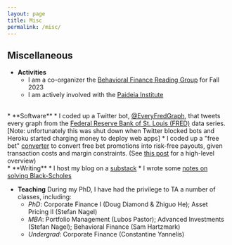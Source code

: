 ```yaml
---
layout: page
title: Misc
permalink: /misc/
---
```




## Miscellaneous


* **Activities**
	* I am a co-organizer the <a href="https://sites.google.com/view/behavioral-finance-group/">Behavioral Finance Reading Group</a> for Fall 2023
	* I am actively involved with the <a href="https://www.paideiainstitute.org/">Paideia Institute</a>

<br>
* **Software**
	* I coded up a Twitter bot, <a href="https://www.twitter.com/everyFREDgraph">@EveryFredGraph</a>, that tweets every graph from the <a href="https://fred.stlouisfed.org">Federal Reserve Bank of St. Louis (FRED)</a> data series. [Note: unfortunately this was shut down when Twitter blocked bots and Heroku started charging money to deploy web apps]
	* I coded up a "free bet" <a href="https://benmarrow.shinyapps.io/free_bet_converter/">converter</a> to convert free bet promotions into risk-free payouts, given transaction costs and margin constraints. (See <a href="https://benmarrow.notion.site/Optimizing-Sports-Bets-1a8c0b37a03846dd8164b055c4a620e5">this post</a> for a high-level overview)

<br>
* **Writing**
	* I host my blog on a <a href="https://benmarrow.substack.com">substack</a> 
	* I wrote some <a href="https://benmarrow.com/pdfs/black_scholes.pdf">notes on solving Black-Scholes</a>

<br>

* **Teaching**
During my PhD, I have had the privilege to TA a number of classes, including:
	* *PhD*: Corporate Finance I (Doug Diamond & Zhiguo He); Asset Pricing II (Stefan Nagel)
	* *MBA*: Portfolio Management (Lubos Pastor); Advanced Investments (Stefan Nagel); Behavioral Finance (Sam Hartzmark)
	* *Undergrad*: Corporate Finance (Constantine Yannelis)

	


